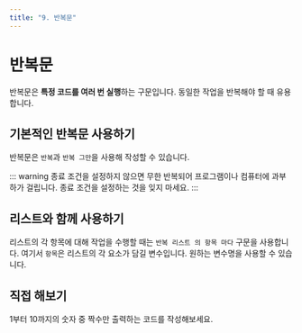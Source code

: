 ```yaml
---
title: "9. 반복문"
---
```


# 반복문

반복문은 **특정 코드를 여러 번 실행**하는 구문입니다. 동일한 작업을 반복해야 할 때 유용합니다.

## 기본적인 반복문 사용하기

반복문은 `반복`과 `반복 그만`을 사용해 작성할 수 있습니다.

::: warning
종료 조건을 설정하지 않으면 무한 반복되어 프로그램이나 컴퓨터에 과부하가 걸립니다. 종료 조건을 설정하는 것을 잊지 마세요.
:::

<code-runner :code='`실행한_횟수 = 0\n
반복
    실행한_횟수 = 실행한_횟수 + 1
    실행한_횟수 보여주기\n
    만약 실행한_횟수 == 5 이면
        반복 그만`' />

## 리스트와 함께 사용하기

리스트의 각 항목에 대해 작업을 수행할 때는 `반복 리스트 의 항목 마다` 구문을 사용합니다. 여기서 `항목`은 리스트의 각 요소가 담길 변수입니다. 원하는 변수명을 사용할 수 있습니다.

<code-runner :code='`과일들 = ["사과", "바나나", "딸기", "포도"]\n
반복 과일들 의 과일 마다
    과일 + "가 있습니다" 보여주기`' />

## 직접 해보기

1부터 10까지의 숫자 중 짝수만 출력하는 코드를 작성해보세요.

<code-runner :challenge='{
output: "2\n4\n6\n8\n10",
answerCode: `숫자 = 1
반복
    만약 숫자 > 10 이면
        반복 그만
    만약 숫자 % 2 == 0 이면
        숫자 보여주기
    숫자 = 숫자 + 1`
}' code="숫자 = 1" />
